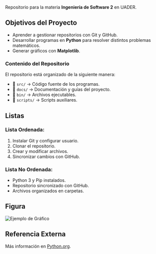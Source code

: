 Repositorio para la materia **Ingeniería de Software 2** en UADER.

## Objetivos del Proyecto
- Aprender a gestionar repositorios con Git y GitHub.
- Desarrollar programas en **Python** para resolver distintos problemas matemáticos.
- Generar gráficos con **Matplotlib**.

### Contenido del Repositorio
El repositorio está organizado de la siguiente manera:

- 📂 `src/` → Código fuente de los programas.
- 📂 `docs/` → Documentación y guías del proyecto.
- 📂 `bin/` → Archivos ejecutables.
- 📂 `scripts/` → Scripts auxiliares.

## Listas

### Lista Ordenada:
1. Instalar Git y configurar usuario.
2. Clonar el repositorio.
3. Crear y modificar archivos.
4. Sincronizar cambios con GitHub.

### Lista No Ordenada:
- Python 3 y Pip instalados.
- Repositorio sincronizado con GitHub.
- Archivos organizados en carpetas.

## Figura
![Ejemplo de Gráfico](https://upload.wikimedia.org/wikipedia/commons/thumb/3/3a/Graph_visualisation.svg/320px-Graph_visualisation.svg.png)

## Referencia Externa
Más información en [Python.org](https://www.python.org/).
